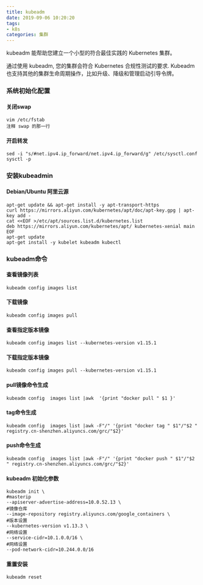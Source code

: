 ```yaml
---
title: kubeadm
date: 2019-09-06 10:20:20
tags:
- k8s
categories: 集群
---
```

kubeadm 能帮助您建立一个小型的符合最佳实践的 Kubernetes 集群。
<!-- more -->
通过使用 kubeadm, 您的集群会符合 Kubernetes 合规性测试的要求. Kubeadm 也支持其他的集群生命周期操作，比如升级、降级和管理启动引导令牌。
### 系统初始化配置
#### 关闭swap
```
vim /etc/fstab
注释 swap 的那一行
```
#### 开启转发
```
sed -i "s/#net.ipv4.ip_forward/net.ipv4.ip_forward/g" /etc/sysctl.conf
sysctl -p
```

### 安装kubeadmin
#### Debian/Ubuntu 阿里云源
```
apt-get update && apt-get install -y apt-transport-https
curl https://mirrors.aliyun.com/kubernetes/apt/doc/apt-key.gpg | apt-key add -
cat <<EOF >/etc/apt/sources.list.d/kubernetes.list
deb https://mirrors.aliyun.com/kubernetes/apt/ kubernetes-xenial main
EOF
apt-get update
apt-get install -y kubelet kubeadm kubectl
```

### kubeadm命令
#### 查看镜像列表
```
kubeadm config images list
```
#### 下载镜像
```
kubeadm config images pull
```
#### 查看指定版本镜像
```
kubeadm config images list --kubernetes-version v1.15.1
```
#### 下载指定版本镜像
```
kubeadm config images pull --kubernetes-version v1.15.1
```
#### pull镜像命令生成
```
kubeadm config  images list |awk  '{print "docker pull " $1 }'
```
#### tag命令生成
```
kubeadm config  images list |awk -F"/" '{print "docker tag " $1"/"$2 " registry.cn-shenzhen.aliyuncs.com/grc/"$2}'
```
#### push命令生成
```
kubeadm config  images list |awk -F"/" '{print "docker push " $1"/"$2 " registry.cn-shenzhen.aliyuncs.com/grc/"$2}'
```
#### kubeadm 初始化参数
```
kubeadm init \
#masterip
--apiserver-advertise-address=10.0.52.13 \
#镜像仓库
--image-repository registry.aliyuncs.com/google_containers \
#版本设置
--kubernetes-version v1.13.3 \
#网络设置
--service-cidr=10.1.0.0/16 \
#网络设置
--pod-network-cidr=10.244.0.0/16
```
#### 重置安装
```
kubeadm reset
```